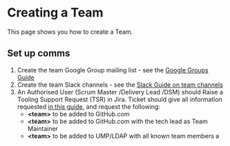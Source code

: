 # Creating a Team
This page shows you how to create a Team.
## Set up comms
1. Create the team Google Group mailing list - see the [Google Groups Guide](https://confluence.tools.tax.service.gov.uk/display/TOOLS/Google+Groups)
2. Create the team Slack channels - see the  [Slack Guide on team channels](https://confluence.tools.tax.service.gov.uk/display/DTRG/Slack+Guide#SlackGuide-TeamChannels)
3. An Authorised User (Scrum Master /Delivery Lead /DSM) should Raise a Tooling Support Request (TSR) in Jira. Ticket should give all information requested [in this guide](https://confluence.tools.tax.service.gov.uk/x/dS1fBg), and request the following:
   * **\<team>** to be added to GitHub.com
   * **\<team>** to be added to GitHub.com with the tech lead as Team Maintainer
   * **\<team>** to be added to UMP/LDAP with all known team members
a
